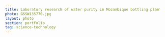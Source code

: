 ```yaml
---
title: Laboratory research of water purity in Mozambique bottling plant
photo: GSSW135770.jpg 
layout: photo 
section: portfolio 
tag: science-technology 
--- 
```

